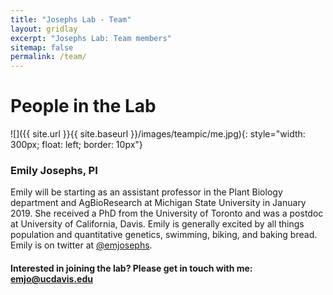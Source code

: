 ```yaml
---
title: "Josephs Lab - Team"
layout: gridlay
excerpt: "Josephs Lab: Team members"
sitemap: false
permalink: /team/
---
```


# People in the Lab



![]({{ site.url }}{{ site.baseurl }}/images/teampic/me.jpg){: style="width: 300px; float: left; border: 10px"}
### Emily Josephs, PI

Emily will be starting as an assistant professor in the Plant Biology department and AgBioResearch at Michigan State University in January 2019. She received a PhD from the University of Toronto and was a postdoc at University of California, Davis. Emily is generally excited by all things population and quantitative genetics, swimming, biking, and baking bread. Emily is on twitter at [@emjosephs](https://twitter.com/emjosephs).  






#### Interested in joining the lab? Please get in touch with me: emjo@ucdavis.edu







